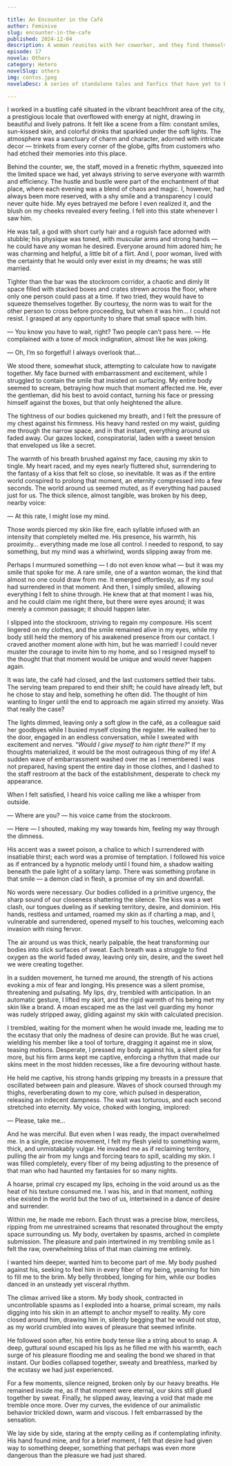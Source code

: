 ```yaml
---

title: An Encounter in the Café
author: Feminive
slug: encounter-in-the-cafe
published: 2024-12-04
description: A woman reunites with her coworker, and they find themselves entwined in the stockroom at night.
episode: 17
novela: Others
category: Hetero
novelSlug: others
img: contos.jpeg
novelaDesc: A series of standalone tales and fanfics that have yet to be woven into a larger narrative.

---
```


I worked in a bustling café situated in the vibrant beachfront area of the city, a prestigious locale that overflowed with energy at night, drawing in beautiful and lively patrons. It felt like a scene from a film: constant smiles, sun-kissed skin, and colorful drinks that sparkled under the soft lights. The atmosphere was a sanctuary of charm and character, adorned with intricate decor — trinkets from every corner of the globe, gifts from customers who had etched their memories into this place.

Behind the counter, we, the staff, moved in a frenetic rhythm, squeezed into the limited space we had, yet always striving to serve everyone with warmth and efficiency. The hustle and bustle were part of the enchantment of that place, where each evening was a blend of chaos and magic. I, however, had always been more reserved, with a shy smile and a transparency I could never quite hide. My eyes betrayed me before I even realized it, and the blush on my cheeks revealed every feeling. I fell into this state whenever I saw him.

He was tall, a god with short curly hair and a roguish face adorned with stubble; his physique was toned, with muscular arms and strong hands — he could have any woman he desired. Everyone around him adored him; he was charming and helpful, a little bit of a flirt. And I, poor woman, lived with the certainty that he would only ever exist in my dreams; he was still married.

Tighter than the bar was the stockroom corridor, a chaotic and dimly lit space filled with stacked boxes and crates strewn across the floor, where only one person could pass at a time. If two tried, they would have to squeeze themselves together. By courtesy, the norm was to wait for the other person to cross before proceeding, but when it was him… I could not resist. I grasped at any opportunity to share that small space with him.

— You know you have to wait, right? Two people can’t pass here. — He complained with a tone of mock indignation, almost like he was joking.

— Oh, I’m so forgetful! I always overlook that…

We stood there, somewhat stuck, attempting to calculate how to navigate together. My face burned with embarrassment and excitement, while I struggled to contain the smile that insisted on surfacing. My entire body seemed to scream, betraying how much that moment affected me. He, ever the gentleman, did his best to avoid contact, turning his face or pressing himself against the boxes, but that only heightened the allure.

The tightness of our bodies quickened my breath, and I felt the pressure of my chest against his firmness. His heavy hand rested on my waist, guiding me through the narrow space, and in that instant, everything around us faded away. Our gazes locked, conspiratorial, laden with a sweet tension that enveloped us like a secret.

The warmth of his breath brushed against my face, causing my skin to tingle. My heart raced, and my eyes nearly fluttered shut, surrendering to the fantasy of a kiss that felt so close, so inevitable. It was as if the entire world conspired to prolong that moment, an eternity compressed into a few seconds. The world around us seemed muted, as if everything had paused just for us. The thick silence, almost tangible, was broken by his deep, nearby voice:

— At this rate, I might lose my mind.

Those words pierced my skin like fire, each syllable infused with an intensity that completely melted me. His presence, his warmth, his proximity… everything made me lose all control. I needed to respond, to say something, but my mind was a whirlwind, words slipping away from me.

Perhaps I murmured something — I do not even know what — but it was my smile that spoke for me. A rare smile, one of a wanton woman, the kind that almost no one could draw from me. It emerged effortlessly, as if my soul had surrendered in that moment. And then, I simply smiled, allowing everything I felt to shine through. He knew that at that moment I was his, and he could claim me right there, but there were eyes around; it was merely a common passage; it should happen later.

I slipped into the stockroom, striving to regain my composure. His scent lingered on my clothes, and the smile remained alive in my eyes, while my body still held the memory of his awakened presence from our contact. I craved another moment alone with him, but he was married! I could never muster the courage to invite him to my home, and so I resigned myself to the thought that that moment would be unique and would never happen again.

It was late, the café had closed, and the last customers settled their tabs. The serving team prepared to end their shift; he could have already left, but he chose to stay and help, something he often did. The thought of him wanting to linger until the end to approach me again stirred my anxiety. Was that really the case?

The lights dimmed, leaving only a soft glow in the café, as a colleague said her goodbyes while I busied myself closing the register. He walked her to the door, engaged in an endless conversation, while I sweated with excitement and nerves. “_Would I give myself to him right there?_” If my thoughts materialized, it would be the most outrageous thing of my life! A sudden wave of embarrassment washed over me as I remembered I was not prepared, having spent the entire day in those clothes, and I dashed to the staff restroom at the back of the establishment, desperate to check my appearance.

When I felt satisfied, I heard his voice calling me like a whisper from outside.

— Where are you? — his voice came from the stockroom.

— Here — I shouted, making my way towards him, feeling my way through the dimness.

His accent was a sweet poison, a chalice to which I surrendered with insatiable thirst; each word was a promise of temptation. I followed his voice as if entranced by a hypnotic melody until I found him, a shadow waiting beneath the pale light of a solitary lamp. There was something profane in that smile — a demon clad in flesh, a promise of my sin and downfall.

No words were necessary. Our bodies collided in a primitive urgency, the sharp sound of our closeness shattering the silence. The kiss was a wet clash, our tongues dueling as if seeking territory, desire, and dominion. His hands, restless and untamed, roamed my skin as if charting a map, and I, vulnerable and surrendered, opened myself to his touches, welcoming each invasion with rising fervor.

The air around us was thick, nearly palpable, the heat transforming our bodies into slick surfaces of sweat. Each breath was a struggle to find oxygen as the world faded away, leaving only sin, desire, and the sweet hell we were creating together.

In a sudden movement, he turned me around, the strength of his actions evoking a mix of fear and longing. His presence was a silent promise, threatening and pulsating. My lips, dry, trembled with anticipation. In an automatic gesture, I lifted my skirt, and the rigid warmth of his being met my skin like a brand. A moan escaped me as the last veil guarding my honor was rudely stripped away, gliding against my skin with calculated precision.

I trembled, waiting for the moment when he would invade me, leading me to the ecstasy that only the madness of desire can provide. But he was cruel, wielding his member like a tool of torture, dragging it against me in slow, teasing motions. Desperate, I pressed my body against his, a silent plea for more, but his firm arms kept me captive, enforcing a rhythm that made our skins meet in the most hidden recesses, like a fire devouring without haste.

He held me captive, his strong hands gripping my breasts in a pressure that oscillated between pain and pleasure. Waves of shock coursed through my thighs, reverberating down to my core, which pulsed in desperation, releasing an indecent dampness. The wait was torturous, and each second stretched into eternity. My voice, choked with longing, implored:

— Please, take me…

And he was merciful. But even when I was ready, the impact overwhelmed me. In a single, precise movement, I felt my flesh yield to something warm, thick, and unmistakably vulgar. He invaded me as if reclaiming territory, pulling the air from my lungs and forcing tears to spill, scalding my skin. I was filled completely, every fiber of my being adjusting to the presence of that man who had haunted my fantasies for so many nights.

A hoarse, primal cry escaped my lips, echoing in the void around us as the heat of his texture consumed me. I was his, and in that moment, nothing else existed in the world but the two of us, intertwined in a dance of desire and surrender.

Within me, he made me reborn. Each thrust was a precise blow, merciless, ripping from me unrestrained screams that resonated throughout the empty space surrounding us. My body, overtaken by spasms, arched in complete submission. The pleasure and pain intertwined in my trembling smile as I felt the raw, overwhelming bliss of that man claiming me entirely.

I wanted him deeper, wanted him to become part of me. My body pushed against his, seeking to feel him in every fiber of my being, yearning for him to fill me to the brim. My belly throbbed, longing for him, while our bodies danced in an unsteady yet visceral rhythm.

The climax arrived like a storm. My body shook, contracted in uncontrollable spasms as I exploded into a hoarse, primal scream, my nails digging into his skin in an attempt to anchor myself to reality. My core closed around him, drawing him in, silently begging that he would not stop, as my world crumbled into waves of pleasure that seemed infinite.

He followed soon after, his entire body tense like a string about to snap. A deep, guttural sound escaped his lips as he filled me with his warmth, each surge of his pleasure flooding me and sealing the bond we shared in that instant. Our bodies collapsed together, sweaty and breathless, marked by the ecstasy we had just experienced.

For a few moments, silence reigned, broken only by our heavy breaths. He remained inside me, as if that moment were eternal, our skins still glued together by sweat. Finally, he slipped away, leaving a void that made me tremble once more. Over my curves, the evidence of our animalistic behavior trickled down, warm and viscous. I felt embarrassed by the sensation.

We lay side by side, staring at the empty ceiling as if contemplating infinity. His hand found mine, and for a brief moment, I felt that desire had given way to something deeper, something that perhaps was even more dangerous than the pleasure we had just shared.
